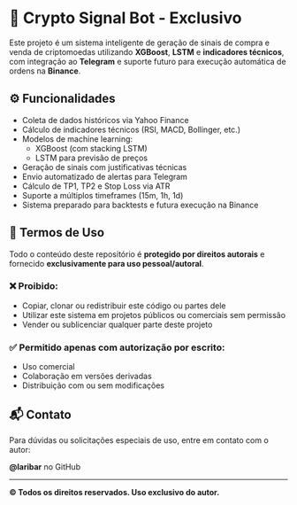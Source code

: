 # 🔐 Crypto Signal Bot - Exclusivo

Este projeto é um sistema inteligente de geração de sinais de compra e venda de criptomoedas utilizando **XGBoost**, **LSTM** e **indicadores técnicos**, com integração ao **Telegram** e suporte futuro para execução automática de ordens na **Binance**.

## ⚙️ Funcionalidades

- Coleta de dados históricos via Yahoo Finance
- Cálculo de indicadores técnicos (RSI, MACD, Bollinger, etc.)
- Modelos de machine learning:
  - XGBoost (com stacking LSTM)
  - LSTM para previsão de preços
- Geração de sinais com justificativas técnicas
- Envio automatizado de alertas para Telegram
- Cálculo de TP1, TP2 e Stop Loss via ATR
- Suporte a múltiplos timeframes (15m, 1h, 1d)
- Sistema preparado para backtests e futura execução na Binance

## 🚫 Termos de Uso

Todo o conteúdo deste repositório é **protegido por direitos autorais** e fornecido **exclusivamente para uso pessoal/autoral**.

### ❌ Proibido:

- Copiar, clonar ou redistribuir este código ou partes dele
- Utilizar este sistema em projetos públicos ou comerciais sem permissão
- Vender ou sublicenciar qualquer parte deste projeto

### ✅ Permitido apenas com autorização por escrito:

- Uso comercial
- Colaboração em versões derivadas
- Distribuição com ou sem modificações

## 📬 Contato

Para dúvidas ou solicitações especiais de uso, entre em contato com o autor:

**@laribar** no GitHub

---

**© Todos os direitos reservados. Uso exclusivo do autor.**
